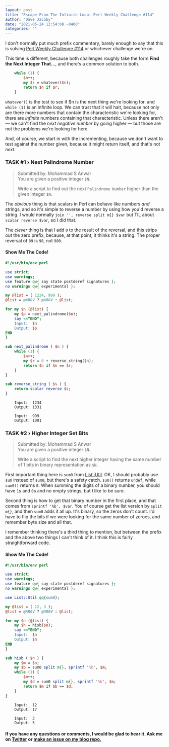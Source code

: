 ```yaml
---
layout: post
title: "Escape From The Infinite Loop: Perl Weekly Challenge #114"
author: "Dave Jacoby"
date: "2021-05-24 12:54:08 -0400"
categories: ""
---
```


I don't normally put much prefix commentary, barely enough to say that this is solving [Perl Weekly Challenge #114](https://perlweeklychallenge.org/blog/perl-weekly-challenge-114/) or whichever challenge we're on.

This time is different, because both challenges roughly take the form **Find the Next Integer That...**, and there's a common solution to both.

```perl
    while (1) {
        $n++;
        my $r = whatever($n);
        return $n if $r;
    }
```

`whatever()` is the test to see if $n is the next thing we're looking for. and `while (1)` is an infinite loop. We can trust that it will halt, because not only are there more numbers that contain the characteristic we're looking for, there are _infinite_ numbers containing that characteristic. Unless there aren't — we can't find the _next negative number_ by going higher — but those are not the problems we're looking for here.

And, of course, we start in with the incrementing, because we don't want to test against the number given, because it might return itself, and that's not _next_.

### TASK #1 › Next Palindrome Number

> Submitted by: Mohammad S Anwar  
> You are given a positive integer `$N`.
>
> Write a script to find out the next `Palindrome Number` higher than the given integer `$N`.

The _obvious_ thing is that scalars in Perl can behave like numbers _and_ strings, and so it's simple to reverse a number by using how you'd reverse a string. I would normally `join '', reverse split m{} $var` but TIL about `scalar reverse $var`, so I did that.

The _clever_ thing is that I add `0` to the result of the reversal, and this strips out the zero prefix, because, at that point, it thinks it's a string. The proper reversal of `89` is `98`, not `980`.

#### Show Me The Code!

```perl
#!/usr/bin/env perl

use strict;
use warnings;
use feature qw{ say state postderef signatures };
no warnings qw{ experimental };

my @list = ( 1234, 999 );
@list = @ARGV ? @ARGV : @list;

for my $n (@list) {
    my $p = next_palindrome($n);
    say <<"END";
    Input:  $n
    Output: $p
END
}

sub next_palindrome ( $n ) {
    while (1) {
        $n++;
        my $r = 0 + reverse_string($n);
        return $n if $n == $r;
    }
}

sub reverse_string ( $s ) {
    return scalar reverse $s;
}
```

```text
    Input:  1234
    Output: 1331

    Input:  999
    Output: 1001
```

### TASK #2 › Higher Integer Set Bits

> Submitted by: Mohammad S Anwar  
> You are given a positive integer `$N`.
>
> Write a script to find the next higher integer having the same number of 1 bits in binary representation as `$N`.

First important thing here is `sum0` from [List::Util](https://metacpan.org/pod/List::Util). OK, I should probably use `sum` instead of `sum0`, but there's a safety catch. `sum()` returns `undef`, while  `sum0()` returns `0`. When summing the digits of a binary number, you should have `1`s and `0`s and no empty strings, but I like to be sure.

Second thing is how to get that binary number in the first place, and that comes from `sprintf '%b', $var`. You of course get the list version by `split m{}`, and then `sum0` adds it all up. It's binary, so the zeros don't count. I'd have to flip the bits if we were looking for the same number of zeroes, and remember byte size and all that.

I remember thinking there's a third thing to mention, but between the prefix and the above two things I can't think of it. I think this is fairly straightforward code.

#### Show Me The Code!

```perl
#!/usr/bin/env perl

use strict;
use warnings;
use feature qw{ say state postderef signatures };
no warnings qw{ experimental };

use List::Util qq{sum0};

my @list = ( 12, 3 );
@list = @ARGV ? @ARGV : @list;

for my $n (@list) {
    my $h = hisb($n);
    say <<"END";
    Input:  $n
    Output: $h
END
}

sub hisb ( $n ) {
    my $m = $n;
    my $b = sum0 split m{}, sprintf '%b', $m;
    while (1) {
        $m++;
        my $d = sum0 split m{}, sprintf '%b', $m;
        return $m if $b == $d;
    }
}
```

```text
    Input:  12
    Output: 17

    Input:  3
    Output: 5
```

#### If you have any questions or comments, I would be glad to hear it. Ask me on [Twitter](https://twitter.com/jacobydave) or [make an issue on my blog repo.](https://github.com/jacoby/jacoby.github.io)
